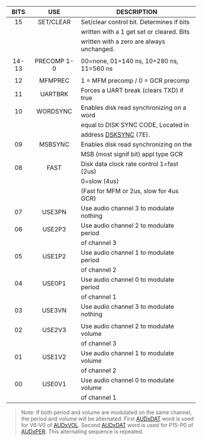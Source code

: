 | BITS  | USE         | DESCRIPTION                               |
|:-----:|:-----------:|-------------------------------------------|
| 15    | SET/CLEAR   | Set/clear control bit. Determines if bits |
|       |             | written with a 1 get set or cleared. Bits |
|       |             | written with a zero are always unchanged. |
|       |             |                                           |
| 14-13 | PRECOMP 1-0 | 00=none, 01=140 ns, 10=280 ns, 11=560 ns  |
|       |             |                                           |
| 12    | MFMPREC     | 1 = MFM precomp / 0 = GCR precomp         |
| 11    | UARTBRK     | Forces a UART break (clears TXD) if true  |
| 10    | WORDSYNC    | Enables disk read synchronizing on a word |
|       |             | equal to DISK SYNC CODE, Located in       |
|       |             | address [DSKSYNC](DSKSYNC.md) (7E).   |
| 09    | MSBSYNC     | Enables disk read synchronizing on the    |
|       |             | MSB (most signif bit) appl type GCR       |
| 08    | FAST        | Disk data clock rate control 1=fast (2us) |
|       |             | 0=slow (4us)                              |
|       |             | (Fast for MFM or 2us, slow for 4us GCR)   |
| 07    | USE3PN      | Use audio channel 3 to modulate nothing   |
| 06    | USE2P3      | Use audio channel 2 to modulate period    |
|       |             | of channel 3                              |
| 05    | USE1P2      | Use audio channel 1 to modulate period    |
|       |             | of channel 2                              |
| 04    | USE0P1      | Use audio channel 0 to modulate period    |
|       |             | of channel 1                              |
| 03    | USE3VN      | Use audio channel 3 to modulate nothing   |
|       |             |                                           |
| 02    | USE2V3      | Use audio channel 2 to modulate volume    |
|       |             | of channel 3                              |
| 01    | USE1V2      | Use audio channel 1 to modulate volume    |
|       |             | of channel 2                              |
| 00    | USE0V1      | Use audio channel 0 to modulate volume    |
|       |             | of channel 1                              |


  > Note: If both period and volume are modulated on the same channel,
the period and volume will be alternated. First [AUDxDAT](AUDxDAT.md) word
is used for V6-V0 of [AUDxVOL](AUDxVOL.md). Second [AUDxDAT](AUDxDAT.md) word is used for
P15-P0 of [AUDxPER](AUDxPER.md). This alternating sequence is repeated.